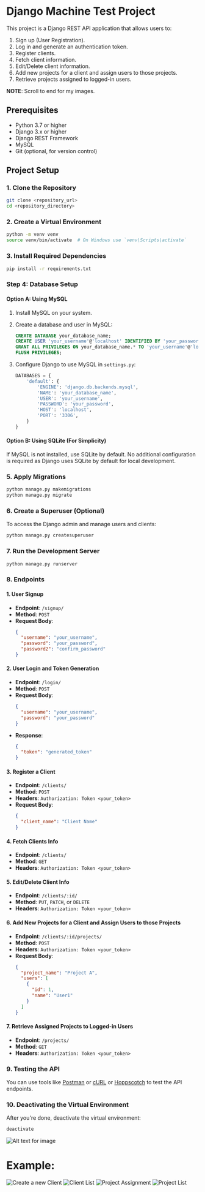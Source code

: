 # Django Machine Test Project

This project is a Django REST API application that allows users to:

1. Sign up (User Registration).
2. Log in and generate an authentication token.
3. Register clients.
4. Fetch client information.
5. Edit/Delete client information.
6. Add new projects for a client and assign users to those projects.
7. Retrieve projects assigned to logged-in users.

**NOTE**: Scroll to end for my images.

## Prerequisites

- Python 3.7 or higher
- Django 3.x or higher
- Django REST Framework
- MySQL
- Git (optional, for version control)

## Project Setup

### 1. Clone the Repository

```bash
git clone <repository_url>
cd <repository_directory>
```

### 2. Create a Virtual Environment

```bash
python -m venv venv
source venv/bin/activate  # On Windows use `venv\Scripts\activate`
```

### 3. Install Required Dependencies

```bash
pip install -r requirements.txt
```

### Step 4: Database Setup

#### Option A: Using MySQL

1. Install MySQL on your system.
2. Create a database and user in MySQL:

   ```sql
   CREATE DATABASE your_database_name;
   CREATE USER 'your_username'@'localhost' IDENTIFIED BY 'your_password';
   GRANT ALL PRIVILEGES ON your_database_name.* TO 'your_username'@'localhost';
   FLUSH PRIVILEGES;
   ```

3. Configure Django to use MySQL in `settings.py`:

   ```python
   DATABASES = {
       'default': {
           'ENGINE': 'django.db.backends.mysql',
           'NAME': 'your_database_name',
           'USER': 'your_username',
           'PASSWORD': 'your_password',
           'HOST': 'localhost',
           'PORT': '3306',
       }
   }
   ```

#### Option B: Using SQLite (For Simplicity)

If MySQL is not installed, use SQLite by default. No additional configuration is required as Django uses SQLite by default for local development.

### 5. Apply Migrations

```bash
python manage.py makemigrations
python manage.py migrate
```

### 6. Create a Superuser (Optional)

To access the Django admin and manage users and clients:

```bash
python manage.py createsuperuser
```

### 7. Run the Development Server

```bash
python manage.py runserver
```

### 8. Endpoints

#### 1. **User Signup**

- **Endpoint**: `/signup/`
- **Method**: `POST`
- **Request Body**:
  ```json
  {
    "username": "your_username",
    "password": "your_password",
    "password2": "confirm_password"
  }
  ```

#### 2. **User Login and Token Generation**

- **Endpoint**: `/login/`
- **Method**: `POST`
- **Request Body**:
  ```json
  {
    "username": "your_username",
    "password": "your_password"
  }
  ```
- **Response**:
  ```json
  {
    "token": "generated_token"
  }
  ```

#### 3. **Register a Client**

- **Endpoint**: `/clients/`
- **Method**: `POST`
- **Headers**: `Authorization: Token <your_token>`
- **Request Body**:
  ```json
  {
    "client_name": "Client Name"
  }
  ```

#### 4. **Fetch Clients Info**

- **Endpoint**: `/clients/`
- **Method**: `GET`
- **Headers**: `Authorization: Token <your_token>`

#### 5. **Edit/Delete Client Info**

- **Endpoint**: `/clients/:id/`
- **Method**: `PUT`, `PATCH`, or `DELETE`
- **Headers**: `Authorization: Token <your_token>`

#### 6. **Add New Projects for a Client and Assign Users to those Projects**

- **Endpoint**: `/clients/:id/projects/`
- **Method**: `POST`
- **Headers**: `Authorization: Token <your_token>`
- **Request Body**:
  ```json
  {
    "project_name": "Project A",
    "users": [
      {
        "id": 1,
        "name": "User1"
      }
    ]
  }
  ```

#### 7. **Retrieve Assigned Projects to Logged-in Users**

- **Endpoint**: `/projects/`
- **Method**: `GET`
- **Headers**: `Authorization: Token <your_token>`

### 9. Testing the API

You can use tools like [Postman](https://www.postman.com/) or [cURL](https://curl.se/) or [Hoppscotch](https://hoppscotch.io/) to test the API endpoints.

### 10. Deactivating the Virtual Environment

After you're done, deactivate the virtual environment:

```bash
deactivate
```

![Alt text for image](relative/path/to/image)

# Example:

![Create a new Client](images/Create%20a%20new%20Client.png)
![Client List](images/List%20all%20client.png)
![Project Assignment](images/Create%20a%20new%20Project%20for%20client.png)
![Project List](images/List%20Projects%20for%20logged%20in%20user.png)
